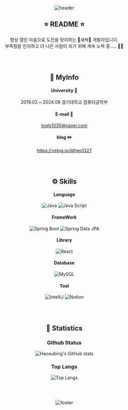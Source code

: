 <div align="center">

![header](https://capsule-render.vercel.app/api?type=waving&color=gradient&height=300&section=header&text=Welcome!😎&fontSize=90)
  
  ## ⭐ README ⭐
  항상 열린 마음으로 도전을 맞이하는 🌱새싹🌱 개발자입니다. <br>
  부족함을 인지하고 더 나은 사람이 되기 위해 계속 노력 중..... 🥹🥹

  <br>
  <br>

  ## 🔎 MyInfo
  #### University 🏫
  2019.03 ~ 2024.08 경기대학교 컴퓨터공학부
  #### E-mail 📧
  tnqls1035@naver.com
  #### blog ✏️
  https://velog.io/@heo1327

  <br>
  <br>

  ## ⚙️ Skills
  #### Language
  ![Java](https://img.shields.io/badge/Java-007396.svg?style=for-the-badge&logo=java&logoColor=white)
  ![Java Script](https://img.shields.io/badge/JavaScript-F7DF1E.svg?style=for-the-badge&logo=javascript&logoColor=black)
  #### FrameWork
  ![Spring Boot](https://img.shields.io/badge/Spring%20Boot-6DB33F.svg?&style=for-the-badge&logo=SpringBoot&logoColor=white)
  ![Spring Data JPA](https://img.shields.io/badge/Spring%20Data%20JPA-6DB33F.svg?style=for-the-badge&logo=spring&logoColor=white)
  #### Library
  ![React](https://img.shields.io/badge/react-3178C6.svg?&style=for-the-badge&logo=react&logoColor=white)
  #### Database
  ![MySQL](https://img.shields.io/badge/MySQL-4479A1.svg?style=for-the-badge&logo=mysql&logoColor=white)
  #### Tool
  ![IntelliJ](https://img.shields.io/badge/IntelliJ%20IDEA-003D54.svg?style=for-the-badge&logo=intellijidea&logoColor=white)
  ![Notion](https://img.shields.io/badge/Notion-000000.svg?style=for-the-badge&logo=notion&logoColor=white)
  
  <br>
  <br>

  ## 🧮 Statistics
  ### Github Status
  ![Heosubing's GitHub stats](https://github-readme-stats.vercel.app/api?username=heo5620&count_private=true&show_icons=true)
  ### Top Langs
  ![Top Langs](https://github-readme-stats.vercel.app/api/top-langs/?username=heo5620)
  
  <br>
  <br>

  ![footer](https://capsule-render.vercel.app/api?type=waving&color=gradient&height=300&section=footer)

</div>


